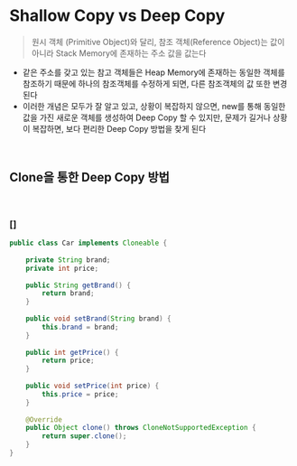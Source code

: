 # Shallow Copy vs Deep Copy
> 원시 객체 (Primitive Object)와 달리, 참조 객체(Reference Object)는 값이 아니라 Stack Memory에 존재하는 주소 값을 값는다
* 같은 주소를 갖고 있는 참고 객체들은 Heap Memory에 존재하는 동일한 객체를 참조하기 때문에 하나의 참조객체를 수정하게 되면, 다른 참조객체의 값 또한 변경된다
* 이러한 개념은 모두가 잘 알고 있고, 상황이 복잡하지 않으면, new를 통해 동일한 값을 가진 새로운 객체를 생성하여 Deep Copy 할 수 있지만, 문제가 길거나 상황이 복잡하면, 보다 편리한 Deep Copy 방법을 찾게 된다


<br>

## Clone을 통한 Deep Copy 방법
#### 

<br>

### []
```java
public class Car implements Cloneable {
    
    private String brand;
    private int price;
    
    public String getBrand() {
        return brand;
    }
    
    public void setBrand(String brand) {
        this.brand = brand;
    }
    
    public int getPrice() {
        return price;
    }
    
    public void setPrice(int price) {
        this.price = price;
    }
 
    @Override
    public Object clone() throws CloneNotSupportedException {
        return super.clone();
    }
}
```
